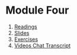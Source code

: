 # Module Four
1. [Readings](./readings/readings.md)
2. [Slides](./slides/software-engineering-ethics.pdf)
3. [Exercises](./exercises/exercises.md)
4. [Videos Chat Transcript](./video-info/zoom-transcript.md)
    

